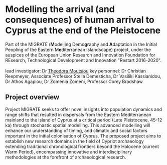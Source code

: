 # Modelling the arrival (and consequences) of human arrival to Cyprus at the end of the Pleistocene

Part of the MIGRATE (<strong>M</strong>odell<strong>i</strong>ng Demo<strong>gr</strong>aphy and <strong>A</strong>daptation in the Initial Peopling of the Eastern M<strong>e</strong>diterranean Islandscape) project, under the auspices of the European Union Research and Innovation Foundation for REsearch, Technological Development and Innovation "Restart 2016-2020".
<br>
<br>
lead investigator: Dr <a href="https://ucy.academia.edu/TheodoraMoutsiou">Theodora Moutsiou</a>
key personnel: Dr Christian Reepmeyer, Associate Professor Stella Demesticha, Dr Vasiliki Kassianidou, Dr Athos Agapiou, Dr Zomenia Zomeni, Professor Corey Bradshaw
<br>
## Project overview
Project MIGRATE seeks to offer novel insights into population dynamics and range shifts that resulted in dispersals from the Eastern Mediterranean mainland to the island of Cyprus at a critical period (Late Pleistocene, 45-12 ka) through stochastic spatial modelling. This advanced modelling will  enhance our understanding of timing, and climatic and social factors important in the initial colonisation of Cyprus. The proposed project aims to establish new research domains in the field of Cypriot archaeology extending traditional chronological frontiers beyond the Holocene (current Warm Period), encompassing innovative and interdisciplinary methodologies at the forefront of archaeological research.
